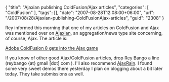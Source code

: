 {
	"title": "Ajaxian publishing ColdFusion/Ajax articles",
	"categories": [
		"ColdFusion"
	],
	"tags": [],
	"date": "2007-08-28T12:08:00+06:00",
	"url": "/2007/08/28/Ajaxian-publishing-ColdFusionAjax-articles",
	"guid": "2308"
}

Rey informed this morning that one of my articles on ColdFusion and Ajax was mentioned over on <a href="http://www.ajaxian.com">Ajaxian</a>, an aggregation/news type site concerning, of course, Ajax. The article is:

<a href="http://ajaxian.com/archives/adobe-coldfusion-8-gets-into-the-ajax-game">Adobe ColdFusion 8 gets into the Ajax game</a>

If you know of other good Ajax/ColdFusion articles, drop Rey Bango a line (reybango {at} gmail [dot] com ). I'll also recommend <a href="http://www.ajaxrain.com">AjaxRain</a>. I found some very sweet demos there yesterday I plan on blogging about a bit later today. They take submissions as well.